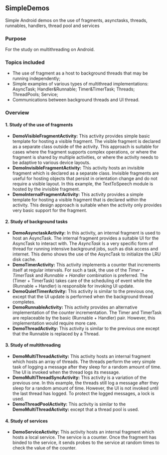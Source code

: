 ## SimpleDemos
Simple Android demos on the use of fragments, asynctasks, threads, runnables, handlers, thread pool and services

### Purpose
For the study on multithreading on Android.

### Topics included
- The use of fragment as a host to background threads that may be running independently;
- Simple examples of various types of multithread implementations: AsyncTask; Handler&Runnable; Timer&TimerTask; Threads; ThreadPools; Service;
- Communications between background threads and UI thread.

### Overview

#### 1. Study of the use of fragments

- <b>DemoVisibleFragmentActivity:</b> This activity provides simple basic template for hosting a visible fragment. The visible fragment is declared as a separate class outside of the activity. This approach is suitable for cases where the fragment supports complex operations, or where the fragment is shared by multiple activities, or where the activity needs to be adaptive to various device layouts.
- <b>DemoInvisibleFragmentActivity:</b> This activity hosts an invisible fragment which is declared as a separate class. Invisible fragments are useful for hosting objects that persist in orientation change and do not require a visible layout. In this example, the TextToSpeech module is hosted by the invisible fragment.
- <b>DemoInternalFragmentActivity:</b> This activity provides a simple template for hosting a visible fragment that is declared within the activity. This design approach is suitable when the activity only provides very basic support for the fragment.

#### 2. Study of background tasks

- <b>DemoAsynctaskActivity:</b> In this activity, an internal fragment is used to host an AsyncTask. The internal fragment provides a suitable UI for the AsyncTask to interact with. The <i>AsyncTask</i> is a very specific form of thread for running intensive background jobs, such as disk access and internet. This demo shows the use of the AsyncTask to initialize the LRU disk cache. 
- <b>DemoTimerActivity:</b> This activity implements a counter that increments itself at regular intervals. For such a task, the use of the <i>Timer + TimerTask</i> and <i>Runnable + Handler</i> combination is preferred. The (Timer + TimerTask) takes care of the scheduling of event while the (Runnable + Handler) is responsible for invoking UI update.
- <b>DemoQuietTimerActivity:</b> This activity is similar to the previous one, except that the UI update is performed when the background thread completes. 
- <b>DemoRunnableActivity:</b> This activity provides an alternative implementation of the counter incrementation. The Timer and TimerTask are replaceable by the basic (Runnable + Handler) pair. However, this implementation would require more care.
- <b>DemoThreadActivity:</b> This activity is similar to the previous one except that the Runnable is replaced by a Thread.

#### 3. Study of multithreading

- <b>DemoMultiThreadActivity:</b> This activity hosts an internal fragment which hosts an array of threads. The threads perform the very simple task of logging a message after they sleep for a random amount of time. The UI is invoked when the thread logs its message.
- <b>DemoMultiThreadSyncActivity:</b> This activity is a variation of the previous one. In this example, the threads still log a message after they sleep for a random amount of time. However, the UI is not invoked until the last thread has logged. To protect the logged messages, a lock is used.
- <b>DemoThreadPoolActivity:</b> This activity is similar to the <b>DemoMultiThreadActivity:</b> except that a thread pool is used.

#### 4. Study of services

- <b>DemoServiceActivity:</b> This activity hosts an internal fragment which hosts a local service. The service is a counter. Once the fragment has binded to the service, it sends probes to the service at random times to check the value of the counter.
